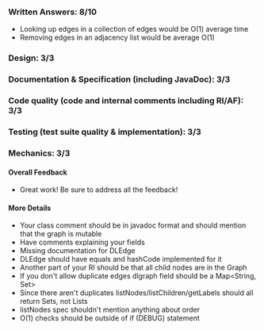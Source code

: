 ### Written Answers: 8/10
- Looking up edges in a collection of edges would be O(1) average time
- Removing edges in an adjacency list would be average O(1)

### Design: 3/3

### Documentation & Specification (including JavaDoc): 3/3

### Code quality (code and internal comments including RI/AF): 3/3

### Testing (test suite quality & implementation): 3/3

### Mechanics: 3/3

#### Overall Feedback

- Great work! Be sure to address all the feedback!

#### More Details

- Your class comment should be in javadoc format and should mention that the graph is mutable
- Have comments explaining your fields
- Missing documentation for DLEdge
- DLEdge should have equals and hashCode implemented for it
- Another part of  your RI should be that all child nodes are in the Graph
- If you don't allow duplicate edges dlgraph field should be a Map<String, Set<DLEdge>>
- Since there aren't duplicates listNodes/listChildren/getLabels should all return Sets, not Lists
- listNodes spec shouldn't mention anything about order
- O(1) checks should be outside of if (DEBUG) statement
